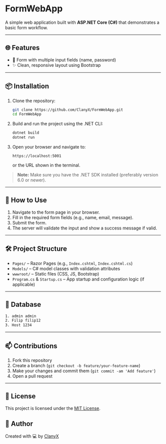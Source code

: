 # FormWebApp

A simple web application built with **ASP.NET Core (C#)** that demonstrates a basic form workflow.

---

## 🌐 Features

* 📄 Form with multiple input fields (name, password)
* ✨ Clean, responsive layout using Bootstrap

---

## 📦 Installation

1. Clone the repository:

   ```bash
   git clone https://github.com/ClanyX/FormWebApp.git
   cd FormWebApp
   ```
2. Build and run the project using the .NET CLI:

   ```bash
   dotnet build
   dotnet run
   ```
3. Open your browser and navigate to:

   ```
   https://localhost:5001
   ```

   or the URL shown in the terminal.

> **Note:** Make sure you have the .NET SDK installed (preferably version 6.0 or newer).

---

## 🚀 How to Use

1. Navigate to the form page in your browser.
2. Fill in the required form fields (e.g., name, email, message).
3. Submit the form.
4. The server will validate the input and show a success message if valid.

---

## 🛠️ Project Structure

* `Pages/` – Razor Pages (e.g., `Index.cshtml`, `Index.cshtml.cs`)
* `Models/` – C# model classes with validation attributes
* `wwwroot/` – Static files (CSS, JS, Bootstrap)
* `Program.cs` & `Startup.cs` – App startup and configuration logic (if applicable)

---

## 📁 Database

```bash
1. admin admin
2. Filip filip12
3. Host 1234
```

---

## 📫 Contributions

1. Fork this repository
2. Create a branch (`git checkout -b feature/your-feature-name`)
3. Make your changes and commit them (`git commit -am 'Add feature'`)
4. Open a pull request

---

## 📜 License

This project is licensed under the [MIT License](LICENCE).

## 👤 Author

Created with 💻 by [ClanyX](https://github.com/ClanyX)
